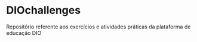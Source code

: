 # DIOchallenges
Repositório referente aos exercícios e atividades práticas da plataforma de educação DIO
